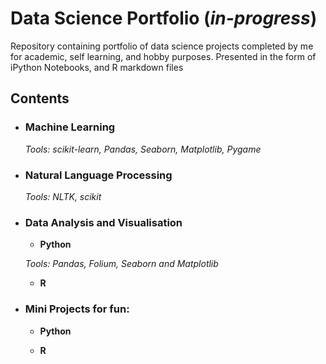# Data Science Portfolio (*in-progress*)
Repository containing portfolio of data science projects completed by me for academic, self learning, and hobby purposes. Presented in the form of iPython Notebooks, and R markdown files
## Contents

- ### Machine Learning


  _Tools: scikit-learn, Pandas, Seaborn, Matplotlib, Pygame_ 


- ### Natural Language Processing
  _Tools: NLTK, scikit_


- ### Data Analysis and Visualisation
  - __Python__

  _Tools: Pandas, Folium, Seaborn and Matplotlib_
  
  - __R__ 


- ### Mini Projects for fun: 
  - __Python__


   - __R__
